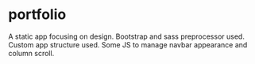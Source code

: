 # portfolio
A static app focusing on design. Bootstrap and sass preprocessor used. Custom app structure used. Some JS to manage navbar appearance and column scroll. 
